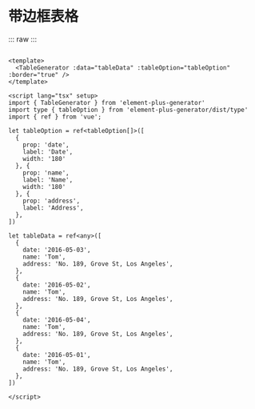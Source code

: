 <script setup>
import BorderTable from './../components/table/BorderTable.vue'
</script>

# 带边框表格

<div class="code">

::: raw
<BorderTable/>
:::

```vue

<template>
  <TableGenerator :data="tableData" :tableOption="tableOption" :border="true" />
</template>

<script lang="tsx" setup>
import { TableGenerator } from 'element-plus-generator'
import type { tableOption } from 'element-plus-generator/dist/type'
import { ref } from 'vue';

let tableOption = ref<tableOption[]>([
  {
    prop: 'date',
    label: 'Date',
    width: '180'
  }, {
    prop: 'name',
    label: 'Name',
    width: '180'
  }, {
    prop: 'address',
    label: 'Address',
  },
])

let tableData = ref<any>([
  {
    date: '2016-05-03',
    name: 'Tom',
    address: 'No. 189, Grove St, Los Angeles',
  },
  {
    date: '2016-05-02',
    name: 'Tom',
    address: 'No. 189, Grove St, Los Angeles',
  },
  {
    date: '2016-05-04',
    name: 'Tom',
    address: 'No. 189, Grove St, Los Angeles',
  },
  {
    date: '2016-05-01',
    name: 'Tom',
    address: 'No. 189, Grove St, Los Angeles',
  },
])

</script>

```

</div>